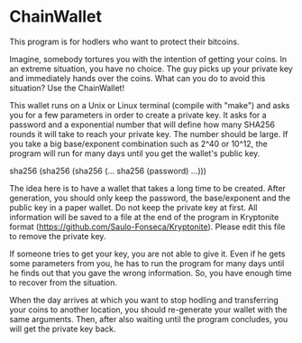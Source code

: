 # ChainWallet
This program is for hodlers who want to protect their bitcoins.

Imagine, somebody tortures you with the intention of getting your coins. In an extreme situation, you have no choice. The guy picks up your private key and immediately hands over the coins. What can you do to avoid this situation? Use the ChainWallet!

This wallet runs on a Unix or Linux terminal (compile with "make") and asks you for a few parameters in order to create a private key. It asks for a password and a exponential number that will define how many SHA256 rounds it will take to reach your private key. The number should be large. If you take a big base/exponent combination such as 2^40 or 10^12, the program will run for many days until you get the wallet's public key.

sha256 (sha256 (sha256 (... sha256 (password) ...)))

The idea here is to have a wallet that takes a long time to be created. After generation, you should only keep the password, the base/exponent and the public key in a paper wallet. Do not keep the private key at first. All information will be saved to a file at the end of the program in Kryptonite format (https://github.com/Saulo-Fonseca/Kryptonite). Please edit this file to remove the private key.

If someone tries to get your key, you are not able to give it. Even if he gets some parameters from you, he has to run the program for many days until he finds out that you gave the wrong information. So, you have enough time to recover from the situation.

When the day arrives at which you want to stop hodling and transferring your coins to another location, you should re-generate your wallet with the same arguments. Then, after also waiting until the program concludes, you will get the private key back.
